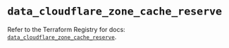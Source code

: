 # `data_cloudflare_zone_cache_reserve`

Refer to the Terraform Registry for docs: [`data_cloudflare_zone_cache_reserve`](https://registry.terraform.io/providers/cloudflare/cloudflare/5.0.0/docs/data-sources/zone_cache_reserve).
